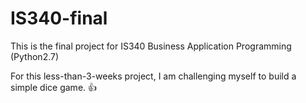 # IS340-final

This is the final project for IS340 Business Application Programming (Python2.7)

For this less-than-3-weeks project, I am challenging myself to build a simple dice game. :+1:
